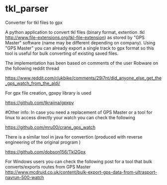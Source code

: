 # tkl_parser
Converter for tkl files to gpx

A python application to convert tkl files (binary format, extention .tkl http://www.file-extensions.org/tkl-file-extension) as stored by "GPS Master" software (name may be different depending on company). Using "GPS Master" you can already export a single track to gpx format so this tool is useful for bulk converting of existing saved files.

The implementation has been based on comments of the user Robware on the following reddit thread 

https://www.reddit.com/r/ukbike/comments/29i7nt/did_anyone_else_get_the_gps_watch_from_the_aldi/

For gpx file creation, gpxpy library is used

https://github.com/tkrajina/gpxpy

#Other info:
In case you need a replacement of GPS Master or a tool for linux to access directly your watch you can check the following

https://github.com/mru00/crane_gps_watch

There is a similar tool in java for convertion (produced with reverse engineering of the original program )

https://github.com/dobson156/Tkl2Gpx

For Windows users you can check the following post for a tool that bulk converts/exports routes from GPS Master
http://www.mcdruid.co.uk/content/bulk-export-gps-data-from-ultrasport-navrun-500-watch

